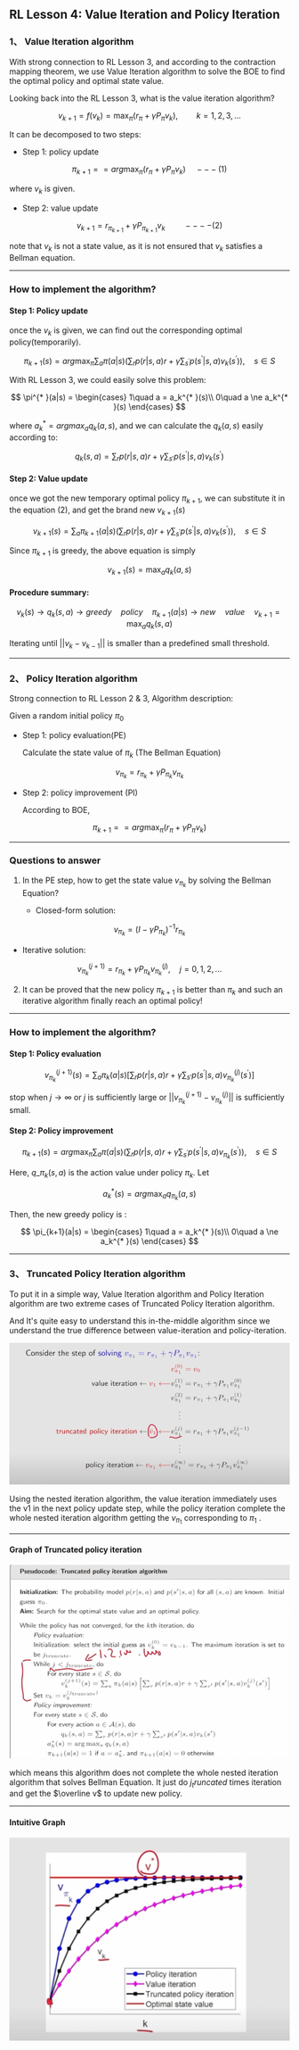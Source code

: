 ## RL Lesson 4: Value Iteration and Policy Iteration

### 1、 Value Iteration algorithm

With strong connection to RL Lesson 3, and according to the contraction mapping theorem, we use Value Iteration algorithm to solve the BOE to find the optimal policy and optimal state value. 

Looking back into the RL Lesson 3, what is the value iteration algorithm? 

$$
v_{k+1} = f (v_k) = \max_\pi (r_\pi+\gamma P_\pi v_k), \quad \quad k=1,2,3,...
$$

It can be decomposed to two steps:

* Step 1: policy update

$$
\pi_{k+1} = =arg \max_\pi(r_\pi+ \gamma P_\pi v_k) \quad---(1)
$$

  where $v_k$ is given.

* Step 2: value update

$$
v_{k+1} = r_{\pi_{k+1}} + \gamma P_{\pi_{k+1}}v_k\quad\quad  ----(2)
$$

  note that $v_k$ is not a state value, as it is not ensured that $v_k$ satisfies a Bellman equation.

_____

### How to implement the algorithm?

#### Step 1: Policy update

once the $v_k$ is given, we can find out the corresponding optimal policy(temporarily). 

$$
\pi_{k+1}(s) = arg \max_\pi \sum_a  \pi(a|s) \Bigg(\sum_r p(r|s,a)r+ \gamma \sum_{s^{'}} p(s^{'}|s,a)v_k(s^{'})\Bigg),\quad s \in S
$$

With RL Lesson 3,  we could easily solve this problem: 

$$
\pi^{* }(a|s) = \begin{cases}
 1\quad a = a_k^{* }(s)\\
 0\quad a \ne a_k^{* }(s)
 \end{cases}
$$

where $a_k^{*} = argmax_a q_k(a,s)$, and we can calculate the $q_k(a,s)$ easily according to: 

$$
q_k(s,a) = \sum_rp(r|s,a)r+\gamma \sum_{s'} p(s^{'}|s,a)v_k(s^{'})
$$

#### Step 2: Value update

once we got the new temporary optimal policy $\pi_{k+1}$, we can substitute it in the equation (2), and get the brand new $v_{k+1}(s)$

$$
v_{k+1}(s) =  \sum_a  \pi_{k+1}(a|s) \Bigg(\sum_r p(r|s,a)r+ \gamma \sum_{s^{'}} p(s^{'}|s,a)v_k(s^{'})\Bigg),\quad s \in S
$$

Since $\pi_{k+1}$ is greedy, the above equation is simply 

$$
v_{k+1}(s) = \max_a q_k(a,s)
$$

#### Procedure summary:

$$
v_k(s) \rightarrow q_k(s,a) \rightarrow greedy\quad policy\quad \pi_{k+1}(a|s) \rightarrow new\quad value\quad v_{k+1}= \max_a q_k(s,a)
$$

Iterating until $||v_k -v_{k-1}||$  is smaller than a predefined small threshold.

_____

### 2、 Policy Iteration algorithm

Strong connection to RL Lesson 2 & 3, Algorithm description:

Given a random initial policy $\pi_0$

* Step 1: policy evaluation(PE)

  Calculate the state value of  $\pi_k$  (The Bellman Equation)

$$
v_{\pi_k} = r_{\pi_k} + \gamma P_{\pi_k} v_{\pi_k}
$$

* Step 2: policy improvement (PI)

  According to BOE, 

$$
\pi_{k+1} = =arg \max_\pi(r_\pi+ \gamma P_\pi v_k)
$$

____

### Questions  to answer 

1. In the PE step, how to get the state value $v_{\pi_k}$ by solving the Bellman Equation?

   * Closed-form solution:

$$
 v_{\pi_k} = (I-\gamma P_{\pi_k})^{-1} r_{\pi_k}
$$

   * Iterative solution:

$$
 v_{\pi_k}^{(j+1)} = r_{\pi_k} + \gamma P_{\pi_k}v_{\pi_k}^{(j)}, \quad j=0,1,2,...
$$

2. It can be proved that the new policy $\pi_{k+1}$ is better than $\pi_k$ and such an iterative algorithm finally reach an optimal policy!

___

### How to implement the algorithm?

#### Step 1: Policy evaluation

$$
v_{\pi_k}^{(j+1)}(s)=\sum_a \pi_k(a|s)[\sum_rp(r|s,a)r+\gamma \sum_{s'} p(s^{'}|s,a)v_{\pi_k}^{(j)}(s^{'})]
$$

stop when $j \rightarrow \infty$ or $j$ is sufficiently large or $||v_{\pi_k}^{(j+1)} - v_{\pi_k}^{(j)}||$ is sufficiently small.

#### Step 2: Policy improvement

$$
\pi_{k+1}(s) = arg \max_\pi \sum_a  \pi(a|s) \Bigg(\sum_r p(r|s,a)r+ \gamma \sum_{s^{'}} p(s^{'}|s,a)v_{\pi_k}(s^{'})\Bigg),\quad s \in S
$$

Here, $q\_{\pi_k}(s,a)$ is the action value under policy $\pi_k$. Let 

$$
a_k^{* }(s) = arg \max_a q_{\pi_k}(a,s)
$$

Then, the new greedy policy is :

$$
\pi_{k+1}(a|s) = \begin{cases}
 1\quad a = a_k^{* }(s)\\
 0\quad a \ne a_k^{* }(s)
 \end{cases}
$$

____

### 3、 Truncated Policy Iteration algorithm

 To put it in a simple way, Value Iteration algorithm and Policy Iteration algorithm are two extreme cases of Truncated Policy Iteration algorithm.

And It's quite easy to understand this in-the-middle algorithm since we understand the true difference between value-iteration and policy-iteration.

![Truncated](printscreen/C4/Truncated_iteration_algorithm.png)

Using the nested iteration algorithm, the value iteration immediately uses the v1 in the next policy update step, while the policy iteration complete the whole nested iteration algorithm getting the $v_{\pi_1}$ corresponding to $\pi_1$ .

____

#### Graph of Truncated policy iteration

![graph](printscreen\C4\graph_of_truncated.png)

which means this algorithm does not complete the whole nested iteration algorithm that solves Bellman Equation. It just do $j_truncated$ times iteration and get  the $\overline v$ to update new policy.

______

#### Intuitive Graph

![graph](printscreen\C4\Intuative_Graph.png)
